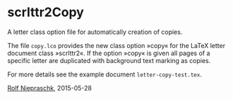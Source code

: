 # scrlttr2Copy
A letter class option file for automatically creation of copies.

The file `copy.lco` provides the new class option »copy« for the LaTeX letter
document class »scrlttr2«. If the option »copy« is given all pages of a
specific letter are duplicated with background text marking as copies.

For more details see the example document `letter-copy-test.tex`.

[Rolf Niepraschk](mailto:Rolf.Niepraschk@gmx.de), 2015-05-28


